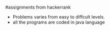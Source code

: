 #assignments from hackerrank

- Problems varies from easy to diffcult levels.  
- all the programs are coded in java language
